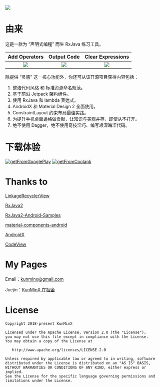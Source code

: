 ![](https://upload-images.jianshu.io/upload_images/57036-a656f3cb7ab534cd.jpg)

# 由来

这是一款为 “声明式编程” 而生 RxJava 练习工具。

| Add Operators | Output Code |  Clear Expressions |
| :-: | :-: | :-: |
|![](https://upload-images.jianshu.io/upload_images/57036-bcb97adb16f309ea.gif)|![](https://upload-images.jianshu.io/upload_images/57036-77454b962bfc9d09.gif) |![](https://upload-images.jianshu.io/upload_images/57036-4dfd67d168698644.gif) |

除提供 “灵感” 这一核心功能外，你还可从该开源项目获得内容包括：

1. 整洁代码风格 和 标准资源命名规范。
2. 基于前沿 Jetpack 架构组件。
3. 使用 RxJava 和 lambda 表达式。
4. AndroidX 和 Material Design 2 全面使用。
5. ConstraintLayout 约束布局最佳实践。
6. 为提升手机桌面逼格做贡献，让知识与美观并存，即使从不打开。
7. 绝不使用 Dagger，绝不使用奇技淫巧、编写艰深晦涩代码。


# 下载体验

[![getFromGooglePlay](https://github.com/KunMinX/RxJava2-Operators-Sample/blob/master/img/google-play1.png)](https://www.coolapk.com/apk/227547)
 [![getFromCoolapk](https://github.com/KunMinX/RxJava2-Operators-Sample/blob/master/img/coolapk1.png)](https://www.coolapk.com/apk/227547)


# Thanks to

[LinkageRecyclerView](https://github.com/KunMinX/LinkageRecyclerView)

[RxJava2](https://github.com/ReactiveX/RxJava)

[RxJava2-Android-Samples](https://github.com/amitshekhariitbhu/RxJava2-Android-Samples)

[material-components-android](https://github.com/material-components/material-components-android)

[AndroidX](https://developer.android.google.cn/jetpack/androidx)

[CodeView](https://github.com/Thereisnospon/CodeView)


# My Pages

Email：[kunminx@gmail.com](mailto:kunminx@gmail.com)

Juejin：[KunMinX 在掘金](https://juejin.im/user/58ab0de9ac502e006975d757/posts)

# License

```
Copyright 2018-present KunMinX

Licensed under the Apache License, Version 2.0 (the "License");
you may not use this file except in compliance with the License.
You may obtain a copy of the License at

   http://www.apache.org/licenses/LICENSE-2.0

Unless required by applicable law or agreed to in writing, software
distributed under the License is distributed on an "AS IS" BASIS,
WITHOUT WARRANTIES OR CONDITIONS OF ANY KIND, either express or implied.
See the License for the specific language governing permissions and
limitations under the License.
```
